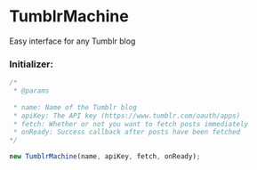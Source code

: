 TumblrMachine
=============

Easy interface for any Tumblr blog

### Initializer: 

```javascript
/*
 * @params
 
 * name: Name of the Tumblr blog
 * apiKey: The API key (https://www.tumblr.com/oauth/apps)
 * fetch: Whether or not you want to fetch posts immediately
 * onReady: Success callback after posts have been fetched
*/

new TumblrMachine(name, apiKey, fetch, onReady);

```
